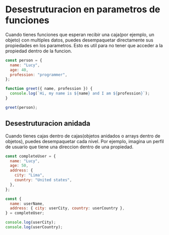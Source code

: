 # Desestruturacion en parametros de funciones

Cuando tienes funciones que esperan recibir una caja(por ejemplo, un objeto) con multiples datos, puedes desempaquetar directamente sus propiedades en los parametros. Esto es util para no tener que acceder a la propiedad dentro de la funcion.

```javascript
const person = {
  name: "Lucy",
  age: 40,
  profession: "programmer",
};

function greet({ name, profession }) {
  console.log(`Hi, my name is ${name} and I am ${profession}`);
}

greet(person);
```

## Desestruturacion anidada

Cuando tienes cajas dentro de cajas(objetos anidados o arrays dentro de objetos), puedes desempaquetar cada nivel. Por ejemplo, imagina un perfil de usuario que tiene una direccion dentro de una propiedad.

```javascript
const completeUser = {
  name: "Lucy",
  age: 50,
  address: {
    city: "Lima",
    country: "United states",
  },
};

const {
  name: userName,
  address: { city: userCity, country: userCountry },
} = completeUser;

console.log(userCity);
console.log(userCountry);
```
